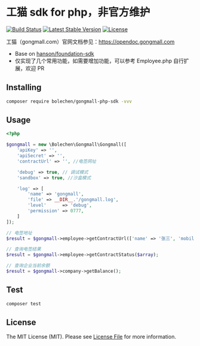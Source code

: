 # 工猫 sdk for php，非官方维护

[![Build Status](https://travis-ci.org/bolechen/gongmall-php-sdk.svg?branch=master)](https://travis-ci.org/bolechen/gongmall-php-sdk)
[![Latest Stable Version](https://poser.pugx.org/bolechen/gongmall-php-sdk/v/stable)](https://packagist.org/packages/bolechen/gongmall-php-sdk)
[![License](https://poser.pugx.org/bolechen/gongmall-php-sdk/license)](https://packagist.org/packages/bolechen/gongmall-php-sdk)

工猫（gongmall.com）官网文档参见：https://opendoc.gongmall.com

- Base on [hanson/foundation-sdk](https://github.com/HanSon/foundation-sdk) 
- 仅实现了几个常用功能，如需要增加功能，可以参考 Employee.php 自行扩展，欢迎 PR

## Installing

```bash
composer require bolechen/gongmall-php-sdk -vvv
```

## Usage

```php
<?php

$gongmall = new \Bolechen\Gongmall\Gongmall([
    'apiKey' => '',
    'apiSecret' => '',
    'contractUrl' => '', //电签网址

    'debug' => true, // 调试模式
    'sandbox' => true, //沙盒模式

    'log' => [
        'name' => 'gongmall',
        'file' => __DIR__.'/gongmall.log',
        'level'      => 'debug',
        'permission' => 0777,
    ]
]);

// 电签地址
$result = $gongmall->employee->getContractUrl(['name' => '张三', 'mobile' => 'xxx', 'idNumber' => 'xxx']);

// 查询电签结果
$result = $gongmall->employee->getContractStatus($array);

// 查询企业当前余额
$result = $gongmall->company->getBalance();
```

## Test

```bash
composer test
```

## License

The MIT License (MIT). Please see [License File](LICENSE) for more information.
